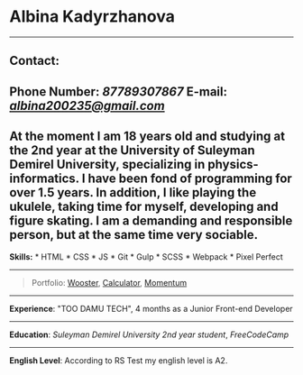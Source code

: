 # Albina Kadyrzhanova
---
## Contact: 
__Phone Number__: *87789307867*
__E-mail__: *albina200235@gmail.com*
---
At the moment I am 18 years old and studying at the 2nd year at the University of Suleyman Demirel University, specializing in physics-informatics. I have been fond of programming for over 1.5 years. In addition, I like playing the ukulele, taking time for myself, developing and figure skating. I am a demanding and responsible person, but at the same time very sociable.
---
__Skills:__ * HTML
        * CSS
        * JS
        * Git
        * Gulp
        * SCSS
        * Webpack
        * Pixel Perfect
___
> Portfolio: [Wooster](https://albinous.github.io/wooster/), [Calculator](https://albinous.github.io/calculator/), [Momentum](https://albinous.github.io/momentumm/)
___
__Experience__: "TOO DAMU TECH", 4 months as a Junior Front-end Developer
___
__Education__: *Suleyman Demirel University 2nd year student*, *FreeCodeCamp*
___
__English Level__: According to RS Test my english level is A2.

